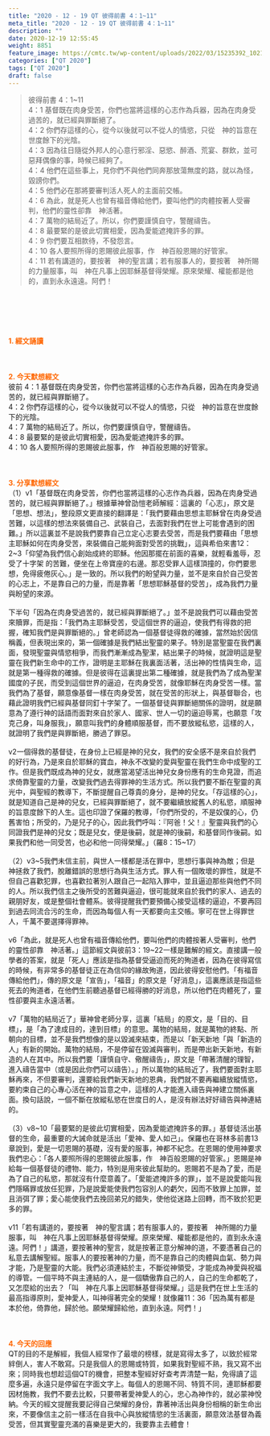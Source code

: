 ```yaml
---
title: "2020 - 12 - 19 QT 彼得前書 4：1~11"
meta_title: "2020 - 12 - 19 QT 彼得前書 4：1~11"
description: ""
date: 2020-12-19 12:55:45
weight: 8851
feature_image: https://cmtc.tw/wp-content/uploads/2022/03/15235392_10211799862337740_180693556567566654_o-1.webp
categories: ["QT 2020"]
tags: ["QT 2020"]
draft: false
---
```


<blockquote>彼得前書 4：1~11<br />
4：1 基督既在肉身受苦，你們也當將這樣的心志作為兵器，因為在肉身受過苦的，就已經與罪斷絕了。<br />
4：2 你們存這樣的心，從今以後就可以不從人的情慾，只從　神的旨意在世度餘下的光陰。<br />
4：3 因為往日隨從外邦人的心意行邪淫、惡慾、醉酒、荒宴、群飲，並可惡拜偶像的事，時候已經夠了。<br />
4：4 他們在這些事上，見你們不與他們同奔那放蕩無度的路，就以為怪，毀謗你們。<br />
4：5 他們必在那將要審判活人死人的主面前交帳。<br />
4：6 為此，就是死人也曾有福音傳給他們，要叫他們的肉體按著人受審判，他們的靈性卻靠　神活著。<br />
4：7 萬物的結局近了。所以，你們要謹慎自守，警醒禱告。<br />
4：8 最要緊的是彼此切實相愛，因為愛能遮掩許多的罪。<br />
4：9 你們要互相款待，不發怨言。<br />
4：10 各人要照所得的恩賜彼此服事，作　神百般恩賜的好管家。<br />
4：11 若有講道的，要按著　神的聖言講；若有服事人的，要按著　神所賜的力量服事，叫　神在凡事上因耶穌基督得榮耀。原來榮耀、權能都是他的，直到永永遠遠。阿們！</blockquote><br />
&nbsp;<br />
<br />
&nbsp;<br />
<br />
<span style="color: #ff6600;"><strong>1. </strong><strong>經文誦讀</strong></span><br />
<br />
<span style="color: #ff6600;"><strong> </strong></span><br />
<br />
<span style="color: #ff6600;"><strong>2. 今天默想</strong><strong>經文<br />
</strong></span>彼前 4：1 基督既在肉身受苦，你們也當將這樣的心志作為兵器，因為在肉身受過苦的，就已經與罪斷絕了。<br />
4：2 你們存這樣的心，從今以後就可以不從人的情慾，只從　神的旨意在世度餘下的光陰。<br />
4：7 萬物的結局近了。所以，你們要謹慎自守，警醒禱告。<br />
4：8 最要緊的是彼此切實相愛，因為愛能遮掩許多的罪。<br />
4：10 各人要照所得的恩賜彼此服事，作　神百般恩賜的好管家。<br />
<br />
&nbsp;<br />
<br />
<span style="color: #ff6600;"><strong>3. 分享默想經文<br />
</strong></span>（1）v1「基督既在肉身受苦，你們也當將這樣的心志作為兵器，因為在肉身受過苦的，就已經與罪斷絕了。」根據華神曾劭愷老師解經：這裏的「心志」，原文是「思想、想法」，整段原文更直接的翻譯是：「我們要藉由思想主耶穌曾在肉身受過苦難，以這樣的想法來裝備自己、武裝自己，去面對我們在世上可能會遇到的困難。」所以這裏並不是說我們要靠自己立定心志要去受苦，而是我們要藉由「思想主耶穌如何在肉身受苦，來裝備自己能夠面對受苦的挑戰」，這與希伯來書12：2~3「仰望為我們信心創始成終的耶穌。他因那擺在前面的喜樂，就輕看羞辱，忍受了十字架 的苦難，便坐在上帝寶座的右邊。那忍受罪人這樣頂撞的，你們要思想，免得疲倦灰心。」是一致的。所以我們的盼望與力量，並不是來自於自己受苦的心志上，不是靠自己的力量，而是靠著「思想耶穌基督的受苦」，成為我們力量與盼望的來源。<br />
<br />
下半句「因為在肉身受過苦的，就已經與罪斷絕了。」並不是說我們可以藉由受苦來贖罪，而是指：「我們為主耶穌受苦，受這個世界的逼迫，使我們有得救的把握，確知我們是與罪斷絕的。」曾老師認為一個基督徒得救的確據，當然始於因信稱義，但表現出來的，第一個確據是我們結出聖靈的果子。特別是當聖靈在我們裏面，發現聖靈與情慾相爭，而我們漸漸成為聖潔，結出果子的時候，就證明這是聖靈在我們新生命中的工作，證明是主耶穌在我裏面活著，活出神的性情與生命，這就是第一種得救的確據。但是彼得在這裏提出第二種確據，就是我們為了成為聖潔國度的子民，而受到這個世界的逼迫，在肉身受苦，就像耶穌在肉身受苦一樣。當我們為了基督，願意像基督一樣在肉身受苦，就在受苦的形狀上，與基督聯合，也藉此證明我們已經與基督同釘十字架了。一個基督徒與罪斷絕關係的證明，就是願意為了遵行神的話語而面對來自於家人、國家、世人一切的逼迫辱罵，也願意「攻克己身，叫身服我」，願意叫我們的身體順服基督，而不要放縱私慾，這樣的人，就證明了我們是與罪斷絕，勝過了罪惡。<br />
<br />
v2一個得救的基督徒，在身份上已經是神的兒女，我們的安全感不是來自於我們的好行為，乃是來自於耶穌的寶血，神永不改變的愛與聖靈在我們生命中成聖的工作。但是我們既成為神的兒女，就應當渴望活出神兒女身份應有的生命見證，而追求倚靠聖靈的力量，改變我們過去得罪神的生活方式。所以我們要不斷在聖靈的真光中，與聖經的教導下，不斷提醒自己尊貴的身分，是神的兒女。「存這樣的心」，就是知道自己是神的兒女，已經與罪斷絕了，就不要繼續放縱舊人的私慾，順服神的旨意度餘下的人生。這也印證了保羅的教導，「你們所受的，不是奴僕的心，仍舊害怕；所受的，乃是兒子的心，因此我們呼叫：『阿爸！父！』聖靈與我們的心同證我們是神的兒女；既是兒女，便是後嗣，就是神的後嗣，和基督同作後嗣。如果我們和他一同受苦，也必和他一同得榮耀。」（羅8：15~17）<br />
<br />
（2）v3~5我們未信主前，與世人一樣都是活在罪中，思想行事與神為敵；但是神拯救了我們，脫離錯誤的思想行為與生活方式。罪人有一個敗壞的罪性，就是不但自己喜歡犯罪，也喜歡拉著別人跟自己一起陷入罪中，並且逼迫那些與他們不同的人。所以我們信主之後所受的苦難與逼迫，很可能就來自於我們的家人、過去的親朋好友，或是整個社會體系。彼得提醒我們要預備心接受這樣的逼迫，不要再回到過去同流合污的生命，而因為每個人有一天都要向主交帳。寧可在世上得罪世人，千萬不要選擇得罪神。<br />
<br />
v6「為此，就是死人也曾有福音傳給他們，要叫他們的肉體按著人受審判，他們的靈性卻靠　神活著。」這節經文與彼前3：19~22一樣是難解的經文。直接講一般學者的答案，就是「死人」應該是指為基督受逼迫而死的殉道者，因為在彼得寫信的時候，有非常多的基督徒正在為信仰的緣故殉道，因此彼得安慰他們。「有福音傳給他們」，傳的原文是「宣告」，「福音」的原文是「好消息」，這裏應該是指這些死去的殉道者，在他們生前聽過基督已經得勝的好消息，所以他們在肉體死了，靈性卻要與主永遠活著。<br />
<br />
v7「萬物的結局近了」華神曾老師分享，這裏「結局」的原文，是「目的、目標」，是「為了達成目的，達到目標」的意思。萬物的結局，就是萬物的終點、所朝向的目標，並不是我們想像的是以毀滅來結束，而是以「新天新地「與「新造的人」有新的開始。萬物的結局，不是停留在毀滅與審判，而是帶出新天新地，有新造的人在其中。所以我們要「謹慎自守、儆醒禱告」，原文是「帶著清醒的理智，進入禱告當中（或是因此你們可以禱告）。」所以萬物的結局近了，我們要面對主耶穌再來，不但要審判，還要給我們新天新地的恩典，我們就不要再繼續放縱情慾，要約束自己的心專心活在神的旨意之中，這樣的人才能進入禱告與神建立關係裏面。換句話說，一個不斷在放縱私慾在世度日的人，是沒有辦法好好禱告與神連結的。<br />
<br />
（3）v8~10「最要緊的是彼此切實相愛，因為愛能遮掩許多的罪。」基督徒活出基督的生命，最重要的大誡命就是活出「愛神、愛人如己」。保羅也在哥林多前書13章說到，愛是一切恩賜的基礎，沒有愛的服事，神都不紀念。在恩賜的使用神要求我們忠心：「各人要照所得的恩賜彼此服事，作　神百般恩賜的好管家。」恩賜是神給每一個基督徒的禮物、能力，特別是用來彼此幫助的。恩賜若不是為了愛，而是為了自己的私慾，那就沒有什麼意義了。「愛能遮掩許多的罪」，並不是說愛能叫我們隱瞞罪或放任犯罪，乃是說愛能使我們包容別人的虧欠，因而不致罪上加罪，並且消弭了罪；愛心能使我們去挽回弟兄的錯失，使他從迷路上回轉，而不致於犯更多的罪。<br />
<br />
v11「若有講道的，要按著　神的聖言講；若有服事人的，要按著　神所賜的力量服事，叫　神在凡事上因耶穌基督得榮耀。原來榮耀、權能都是他的，直到永永遠遠。阿們！」講道，要按著神的聖言，就是按著正意分解神的道，不要憑著自己的私意去講解聖經。服事人的要按著神的力量，而不是靠自己的肉體與血氣、勢力與才能，乃是聖靈的大能。我們必須連結於主，不斷從神領受，才能成為神愛與祝福的導管。一個平時不與主連結的人，是一個驕傲靠自己的人，自己的生命都乾了，又怎麼給的出去？「叫　神在凡事上因耶穌基督得榮耀。」這是我們在世上生活的最高指導原則，愛神愛人，叫神得著完全的榮耀！就像羅11：36「因為萬有都是本於他，倚靠他，歸於他。願榮耀歸給他，直到永遠。阿們！」<br />
<br />
&nbsp;<br />
<br />
<span style="color: #ff6600;"><strong>4. 今天的回應<br />
</strong></span>QT的目的不是解經，我個人經常作了最壞的榜樣，就是寫得太多了，以致於經常絆倒人，害人不敢寫。只是我個人的恩賜或特質，如果我對聖經不熟，我又寫不出來；同時我也想趁這個QT的機會，把整本聖經好好查考弄清楚一點，免得讀了這麼多遍，永遠只是停留在字面文字上。每個人的恩賜不同、特質不同，連耶穌都要因材施教，我們不要去比較，只要帶著愛神愛人的心，忠心為神作的，就必蒙神悅納。今天的經文提醒我要記得自己榮耀的身份，靠著神活出與身份相稱的新生命出來，不要像信主之前一樣活在自我中心與放縱情慾的生活裏面，願意效法基督為義受苦，但其實聖靈充滿的喜樂是更大的，我要靠主去體會！<br />
<br />
&nbsp;<br />
<br />
&nbsp;
        